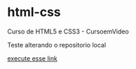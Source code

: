 # html-css
 Curso de HTML5 e CSS3 - CursoemVideo

Teste alterando o repositorio local

<a href=" https://cristian-sena.github.io/html-css/modulo1/ex001/index.html">execute esse link </a>